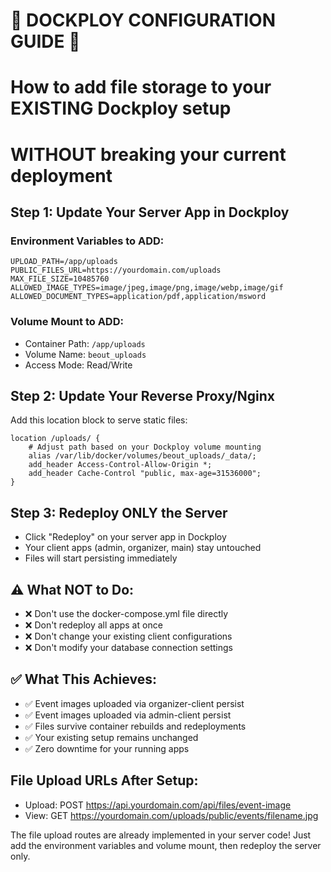 # 🚨 DOCKPLOY CONFIGURATION GUIDE 🚨
# How to add file storage to your EXISTING Dockploy setup
# WITHOUT breaking your current deployment

## Step 1: Update Your Server App in Dockploy

### Environment Variables to ADD:
```
UPLOAD_PATH=/app/uploads
PUBLIC_FILES_URL=https://yourdomain.com/uploads
MAX_FILE_SIZE=10485760
ALLOWED_IMAGE_TYPES=image/jpeg,image/png,image/webp,image/gif
ALLOWED_DOCUMENT_TYPES=application/pdf,application/msword
```

### Volume Mount to ADD:
- Container Path: `/app/uploads`
- Volume Name: `beout_uploads`
- Access Mode: Read/Write

## Step 2: Update Your Reverse Proxy/Nginx

Add this location block to serve static files:
```nginx
location /uploads/ {
    # Adjust path based on your Dockploy volume mounting
    alias /var/lib/docker/volumes/beout_uploads/_data/;
    add_header Access-Control-Allow-Origin *;
    add_header Cache-Control "public, max-age=31536000";
}
```

## Step 3: Redeploy ONLY the Server

- Click "Redeploy" on your server app in Dockploy
- Your client apps (admin, organizer, main) stay untouched
- Files will start persisting immediately

## ⚠️ What NOT to Do:
- ❌ Don't use the docker-compose.yml file directly
- ❌ Don't redeploy all apps at once
- ❌ Don't change your existing client configurations
- ❌ Don't modify your database connection settings

## ✅ What This Achieves:
- ✅ Event images uploaded via organizer-client persist
- ✅ Event images uploaded via admin-client persist  
- ✅ Files survive container rebuilds and redeployments
- ✅ Your existing setup remains unchanged
- ✅ Zero downtime for your running apps

## File Upload URLs After Setup:
- Upload: POST https://api.yourdomain.com/api/files/event-image
- View: GET https://yourdomain.com/uploads/public/events/filename.jpg

The file upload routes are already implemented in your server code!
Just add the environment variables and volume mount, then redeploy the server only.
